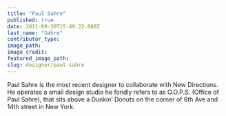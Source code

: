 ```yaml
---
title: "Paul Sahre"
published: true
date: 2011-09-30T15:49:22.000Z
last_name: "Sahre"
contributor_type:
image_path:
image_credit:
featured_image_path:
slug: designer/paul-sahre
---
```


Paul Sahre is the most recent designer to collaborate with New Directions. He operates a small design studio he fondly refers to as O.O.P.S. (Office of Paul Sahre), that sits above a Dunkin’ Donuts on the corner of 6th Ave and 14th street in New York.


